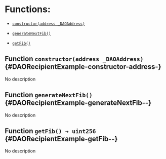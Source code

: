 # Functions:

- [`constructor(address _DAOAddress)`](#DAORecipientExample-constructor-address-)

- [`generateNextFib()`](#DAORecipientExample-generateNextFib--)

- [`getFib()`](#DAORecipientExample-getFib--)

## Function `constructor(address _DAOAddress)` {#DAORecipientExample-constructor-address-}

No description

## Function `generateNextFib()` {#DAORecipientExample-generateNextFib--}

No description

## Function `getFib() → uint256` {#DAORecipientExample-getFib--}

No description
